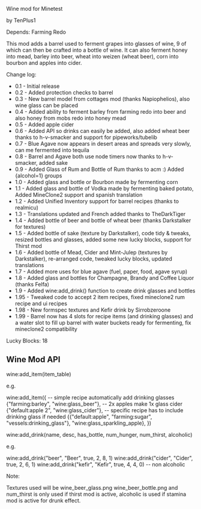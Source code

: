 Wine mod for Minetest

by TenPlus1

Depends: Farming Redo

This mod adds a barrel used to ferment grapes into glasses of wine, 9 of which can then be crafted into a bottle of wine.  It can also ferment honey into mead, barley into beer, wheat into weizen (wheat beer), corn into bourbon and apples into cider.

Change log:

- 0.1 - Initial release
- 0.2 - Added protection checks to barrel
- 0.3 - New barrel model from cottages mod (thanks Napiophelios), also wine glass can be placed
- 0.4 - Added ability to ferment barley from farming redo into beer and also honey from mobs redo into honey mead
- 0.5 - Added apple cider
- 0.6 - Added API so drinks can easily be added, also added wheat beer thanks to h-v-smacker and support for pipeworks/tubelib
- 0.7 - Blue Agave now appears in desert areas and spreads very slowly, can me fermented into tequila
- 0.8 - Barrel and Agave both use node timers now thanks to h-v-smacker, added sake
- 0.9 - Added Glass of Rum and Bottle of Rum thanks to acm :) Added {alcohol=1} groups
- 1.0 - Added glass and bottle or Bourbon made by fermenting corn
- 1.1 - Added glass and bottle of Vodka made by fermenting baked potato, Added MineClone2 support and spanish translation
- 1.2 - Added Unified Inventory support for barrel recipes (thanks to realmicu)
- 1.3 - Translations updated and French added thanks to TheDarkTiger
- 1.4 - Added bottle of beer and bottle of wheat beer (thanks Darkstalker for textures)
- 1.5 - Added bottle of sake (texture by Darkstalker), code tidy & tweaks, resized bottles and glasses, added some new lucky blocks, support for Thirst mod
- 1.6 - Added bottle of Mead, Cider and Mint-Julep (textures by Darkstalker),
re-arranged code, tweaked lucky blocks, updated translations
- 1.7 - Added more uses for blue agave (fuel, paper, food, agave syrup)
- 1.8 - Added glass and bottles for Champagne, Brandy and Coffee Liquor (thanks Felfa)
- 1.9 - Added wine:add_drink() function to create drink glasses and bottles
- 1.95 - Tweaked code to accept 2 item recipes, fixed mineclone2 rum recipe and ui recipes
- 1.98 - New formspec textures and Kefir drink by Sirrobzeroone
- 1.99 - Barrel now has 4 slots for recipe items (and drinking glasses) and a water slot to fill up barrel with water buckets ready for fermenting, fix mineclone2 compatibility

Lucky Blocks: 18


Wine Mod API
------------

wine:add_item(item_table)

e.g.

wine:add_item({
		-- simple recipe automatically add drinking glasses
	{"farming:barley", "wine:glass_beer"},
		-- 2x apples make 1x glass cider
	{"default:apple 2", "wine:glass_cider"},
		-- specific recipe has to include drinking glass if needed
	{{"default:apple", "farming:sugar", "vessels:drinking_glass"}, "wine:glass_sparkling_apple},
})


wine:add_drink(name, desc, has_bottle, num_hunger, num_thirst, alcoholic)

e.g.

wine:add_drink("beer", "Beer", true, 2, 8, 1)
wine:add_drink("cider", "Cider", true, 2, 6, 1)
wine:add_drink("kefir", "Kefir", true, 4, 4, 0) -- non alcoholic


Note:

Textures used will be wine_beer_glass.png wine_beer_bottle.png and num_thirst is only
used if thirst mod is active, alcoholic is used if stamina mod is active for drunk effect.

